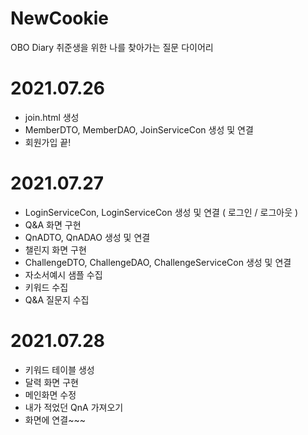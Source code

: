 # NewCookie
OBO Diary 취준생을 위한 나를 찾아가는 질문 다이어리

# 2021.07.26 
- join.html 생성
- MemberDTO, MemberDAO, JoinServiceCon 생성 및 연결
- 회원가입 끝!

# 2021.07.27
- LoginServiceCon, LoginServiceCon 생성 및 연결 ( 로그인 / 로그아웃 )
- Q&A 화면 구현
- QnADTO, QnADAO 생성 및 연결
- 챌린지 화면 구현
- ChallengeDTO, ChallengeDAO, ChallengeServiceCon 생성 및 연결 
- 자소서예시 샘플 수집
- 키워드 수집
- Q&A 질문지 수집

# 2021.07.28 
- 키워드 테이블 생성
- 달력 화면 구현
- 메인화면 수정
- 내가 적었던 QnA 가져오기
- 화면에 연결~~~

